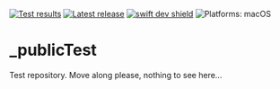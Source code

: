 [comment]: <> (Header Generated by ActionStatus 1.0.1 - 245)

[![Test results][tests shield]][actions] [![Latest release][release shield]][releases] [![swift dev shield]][swift] ![Platforms: macOS][platforms shield]

[release shield]: https://img.shields.io/github/v/release/elegantchaos/_publicTest
[platforms shield]: https://img.shields.io/badge/platforms-macOS-lightgrey.svg?style=flat "macOS"
[tests shield]: https://github.com/elegantchaos/_publicTest/workflows/Tests/badge.svg
[swift dev shield]: https://img.shields.io/badge/swift-dev-F05138.svg "Swift dev"

[swift]: https://swift.org
[releases]: https://github.com/elegantchaos/_publicTest/releases
[actions]: https://github.com/elegantchaos/_publicTest/actions

[comment]: <> (End of ActionStatus Header)

# _publicTest
Test repository. Move along please, nothing to see here...
